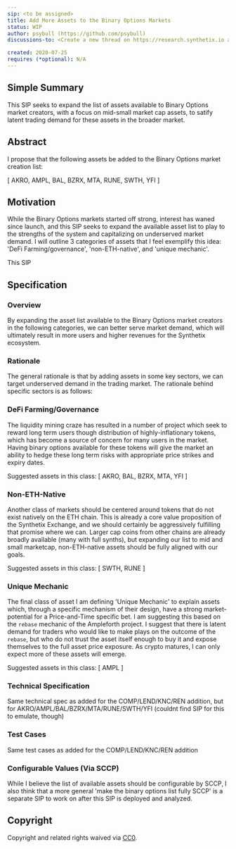 ```yaml
---
sip: <to be assigned>
title: Add More Assets to the Binary Options Markets
status: WIP
author: psybull (https://github.com/psybull)
discussions-to: <Create a new thread on https://research.synthetix.io and drop the link here> 

created: 2020-07-25
requires (*optional): N/A
---
```


<!--You can leave these HTML comments in your merged SIP and delete the visible duplicate text guides, they will not appear and may be helpful to refer to if you edit it again. This is the suggested template for new SIPs. Note that an SIP number will be assigned by an editor. When opening a pull request to submit your SIP, please use an abbreviated title in the filename, `sip-draft_title_abbrev.md`. The title should be 44 characters or less.-->

## Simple Summary
<!--"If you can't explain it simply, you don't understand it well enough." Simply describe the outcome the proposed changes intends to achieve. This should be non-technical and accessible to a casual community member.-->
This SIP seeks to expand the list of assets available to Binary Options market creators, with a focus on mid-small market cap assets, to satify latent trading demand for these assets in the broader market.

## Abstract
<!--A short (~200 word) description of the proposed change, the abstract should clearly describe the proposed change. This is what *will* be done if the SIP is implemented, not *why* it should be done or *how* it will be done. If the SIP proposes deploying a new contract, write, "we propose to deploy a new contract that will do x".-->
I propose that the following assets be added to the Binary Options market creation list:

[ AKRO, AMPL, BAL, BZRX, MTA, RUNE, SWTH, YFI ]

## Motivation
<!--This is the problem statement. This is the *why* of the SIP. It should clearly explain *why* the current state of the protocol is inadequate.  It is critical that you explain *why* the change is needed, if the SIP proposes changing how something is calculated, you must address *why* the current calculation is innaccurate or wrong. This is not the place to describe how the SIP will address the issue!-->
While the Binary Options markets started off strong, interest has waned since launch, and this SIP seeks to expand the available asset list to play to the strengths of the system and capitalizing on underserved market demand.  I will outline 3 categories of assets that I feel exemplify this idea: 'DeFi Farming/governance', 'non-ETH-native', and 'unique mechanic'.



This SIP 

## Specification
<!--The specification should describe the syntax and semantics of any new feature, there are five sections
1. Overview
2. Rationale
3. Technical Specification
4. Test Cases
5. Configurable Values
-->

### Overview
<!--This is a high level overview of *how* the SIP will solve the problem. The overview should clearly describe how the new feature will be implemented.-->
By expanding the asset list available to the Binary Options market creators in the following categories, we can better serve market demand, which will ultimately result in more users and higher revenues for the Synthetix ecosystem.

### Rationale
<!--This is where you explain the reasoning behind how you propose to solve the problem. Why did you propose to implement the change in this way, what were the considerations and trade-offs. The rationale fleshes out what motivated the design and why particular design decisions were made. It should describe alternate designs that were considered and related work. The rationale may also provide evidence of consensus within the community, and should discuss important objections or concerns raised during discussion.-->
The general rationale is that by adding assets in some key sectors, we can target underserved demand in the trading market.  The rationale behind specific sectors is as follows:

### DeFi Farming/Governance

The liquidity mining craze has resulted in a number of project which seek to reward long term users though distribution of highly-inflationary tokens, which has become a source of concern for many users in the market.  Having binary options available for these tokens will give the market an ability to hedge these long term risks with appropriate price strikes and expiry dates.

Suggested assets in this class: [ AKRO, BAL, BZRX, MTA, YFI ]

### Non-ETH-Native

Another class of markets should be centered around tokens that do not exist natively on the ETH chain.  This is already a core value proposition of the Synthetix Exchange, and we should certainly be aggressively fulfilling that promise where we can.  Larger cap coins from other chains are already broadly available (many with full synths), but expanding our list to mid and small marketcap, non-ETH-native assets should be fully aligned with our goals.

Suggested assets in this class: [ SWTH, RUNE ]

### Unique Mechanic

The final class of asset I am defining 'Unique Mechanic' to explain assets which, through a specific mechanism of their design, have a strong market-potential for a Price-and-Time specific bet.  I am suggesting this based on the `rebase` mechanic of the Ampleforth project.  I suggest that there is latent demand for traders who would like to make plays on the outcome of the `rebase`, but who do not trust the asset itself enough to buy it and expose themselves to the full asset price exposure.  As crypto matures, I can only expect more of these assets will emerge.

Suggested assets in this class: [ AMPL ]

### Technical Specification
<!--The technical specification should outline the public API of the changes proposed. That is, changes to any of the interfaces Synthetix currently exposes or the creations of new ones.-->
Same technical spec as added for the COMP/LEND/KNC/REN addition, but for AKRO/AMPL/BAL/BZRX/MTA/RUNE/SWTH/YFI (couldnt find SIP for this to emulate, though)

### Test Cases
<!--Test cases for an implementation are mandatory for SIPs but can be included with the implementation..-->
Same test cases as added for the COMP/LEND/KNC/REN addition

### Configurable Values (Via SCCP)
<!--Please list all values configurable via SCCP under this implementation.-->
While I believe the list of available assets should be configurable by SCCP, I also think that a more general 'make the binary options list fully SCCP' is a separate SIP to work on after this SIP is deployed and analyzed.

## Copyright
Copyright and related rights waived via [CC0](https://creativecommons.org/publicdomain/zero/1.0/).
